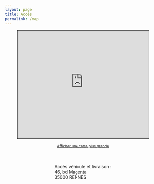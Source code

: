 ```yaml
---
layout: page
title: Accès
permalink: /map
---
```

<div style="display:flex;justify-content: center; align-items: center;flex-direction:column;">
<iframe width="425" height="350" frameborder="0" scrolling="no" marginheight="0" marginwidth="0" src="https://www.openstreetmap.org/export/embed.html?bbox=-1.6769036650657656%2C48.10429145633831%2C-1.672424376010895%2C48.10600373563628&amp;layer=mapnik&amp;marker=48.105147603117494%2C-1.67466402053833" style="border: 1px solid black"></iframe><br/><small><a href="https://www.openstreetmap.org/?mlat=48.10515&amp;mlon=-1.67466#map=19/48.10515/-1.67466">Afficher une carte plus grande</a></small><br/><br/><br/> Accès véhicule et livraison : <br/>46, bd Magenta <br/>35000 RENNES
</div>
